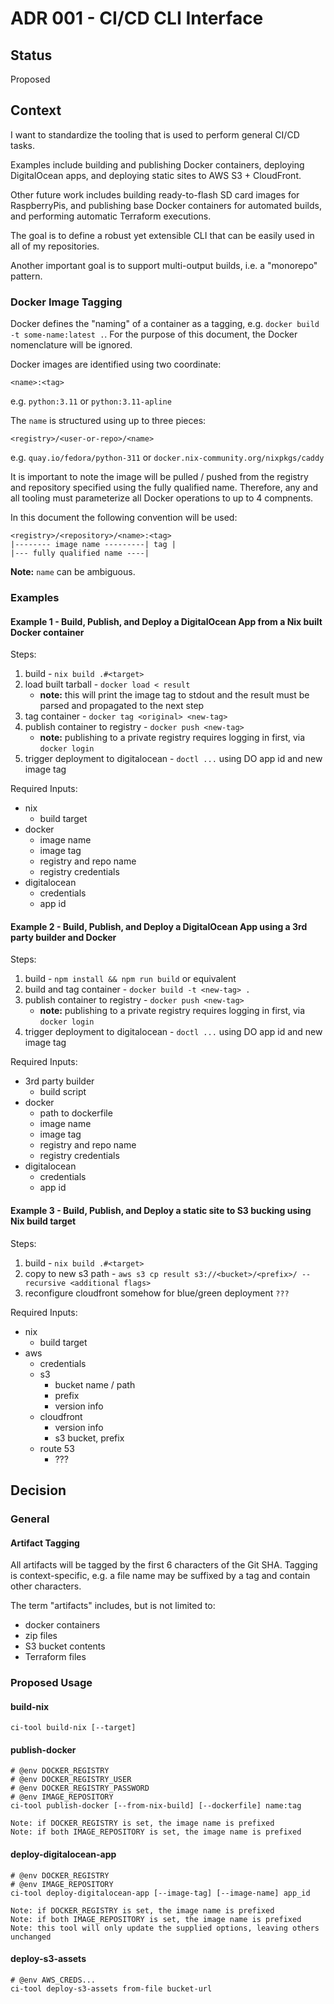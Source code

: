 # ADR 001 - CI/CD CLI Interface
## Status
Proposed

## Context
I want to standardize the tooling that is used to perform general CI/CD tasks. 

Examples include building and publishing Docker containers, deploying DigitalOcean apps, and deploying static sites to AWS S3 + CloudFront.

Other future work includes building ready-to-flash SD card images for RaspberryPis, and publishing base Docker containers for automated builds, and performing automatic Terraform executions.

The goal is to define a robust yet extensible CLI that can be easily used in all of my repositories.

Another important goal is to support multi-output builds, i.e. a "monorepo" pattern.

### Docker Image Tagging
Docker defines the "naming" of a container as a tagging, e.g. `docker build -t some-name:latest .`. For the purpose of this document, the Docker nomenclature will be ignored. 

Docker images are identified using two coordinate:
```
<name>:<tag>
```
e.g. `python:3.11` or `python:3.11-apline`

The `name` is structured using up to three pieces:
```
<registry>/<user-or-repo>/<name>
```
e.g. `quay.io/fedora/python-311` or `docker.nix-community.org/nixpkgs/caddy`

It is important to note the image will be pulled / pushed from the registry and repository specified using the fully qualified name. Therefore, any and all tooling must parameterize all Docker operations to up to 4 compnents.

In this document the following convention will be used:
```
<registry>/<repository>/<name>:<tag>
|-------- image name ---------| tag |
|--- fully qualified name ----|
```
**Note:** `name` can be ambiguous.

### Examples
#### Example 1 - Build, Publish, and Deploy a DigitalOcean App from a Nix built Docker container
Steps:
1. build - `nix build .#<target>`
1. load built tarball - `docker load < result`
    - **note:** this will print the image tag to stdout and the result must be parsed and propagated to the next step
1. tag container - `docker tag <original> <new-tag>`
1. publish container to registry - `docker push <new-tag>`
    - **note:** publishing to a private registry requires logging in first, via `docker login`
1. trigger deployment to digitalocean - `doctl ...` using DO app id and new image tag

Required Inputs:
- nix
    - build target
- docker 
    - image name
    - image tag
    - registry and repo name
    - registry credentials
- digitalocean 
    - credentials
    - app id

#### Example 2 - Build, Publish, and Deploy a DigitalOcean App using a 3rd party builder and Docker
Steps:
1. build - `npm install && npm run build` or equivalent
1. build and tag container - `docker build -t <new-tag> .`
1. publish container to registry - `docker push <new-tag>`
    - **note:** publishing to a private registry requires logging in first, via `docker login`
1. trigger deployment to digitalocean - `doctl ...` using DO app id and new image tag

Required Inputs:
- 3rd party builder
    - build script
- docker 
    - path to dockerfile
    - image name
    - image tag
    - registry and repo name
    - registry credentials
- digitalocean 
    - credentials
    - app id

#### Example 3 - Build, Publish, and Deploy a static site to S3 bucking using Nix build target
Steps:
1. build - `nix build .#<target>`
1. copy to new s3 path - `aws s3 cp result s3://<bucket>/<prefix>/ --recursive <additional flags>`
1. reconfigure cloudfront somehow for blue/green deployment `???`

Required Inputs:
- nix
    - build target
- aws 
    - credentials
    - s3
        - bucket name / path
        - prefix
        - version info
    - cloudfront
        - version info
        - s3 bucket, prefix
    - route 53
        - ???
## Decision
### General
#### Artifact Tagging
All artifacts will be tagged by the first 6 characters of the Git SHA. 
Tagging is context-specific, e.g. a file name may be suffixed by a tag and contain other characters.

The term "artifacts" includes, but is not limited to:
- docker containers
- zip files
- S3 bucket contents
- Terraform files

### Proposed Usage
#### build-nix
```
ci-tool build-nix [--target]
```

#### publish-docker
```
# @env DOCKER_REGISTRY
# @env DOCKER_REGISTRY_USER
# @env DOCKER_REGISTRY_PASSWORD
# @env IMAGE_REPOSITORY
ci-tool publish-docker [--from-nix-build] [--dockerfile] name:tag

Note: if DOCKER_REGISTRY is set, the image name is prefixed
Note: if both IMAGE_REPOSITORY is set, the image name is prefixed
```

#### deploy-digitalocean-app
```
# @env DOCKER_REGISTRY
# @env IMAGE_REPOSITORY
ci-tool deploy-digitalocean-app [--image-tag] [--image-name] app_id

Note: if DOCKER_REGISTRY is set, the image name is prefixed
Note: if both IMAGE_REPOSITORY is set, the image name is prefixed
Note: this tool will only update the supplied options, leaving others unchanged
```

#### deploy-s3-assets
```
# @env AWS_CREDS...
ci-tool deploy-s3-assets from-file bucket-url
```

